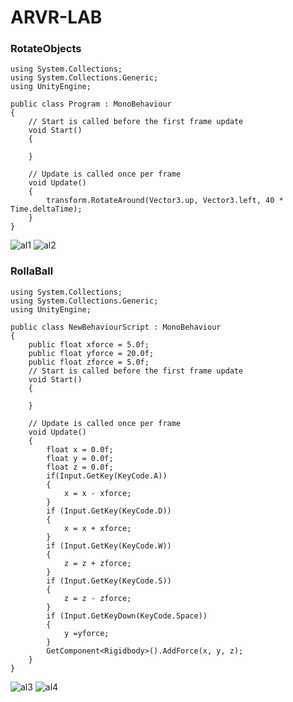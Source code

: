 # ARVR-LAB
### RotateObjects
```
using System.Collections;
using System.Collections.Generic;
using UnityEngine;

public class Program : MonoBehaviour
{
    // Start is called before the first frame update
    void Start()
    {
        
    }

    // Update is called once per frame
    void Update()
    {
        transform.RotateAround(Vector3.up, Vector3.left, 40 * Time.deltaTime);
    }
}
```
![al1](https://github.com/SOWMIYA2003/ARVR-LAB/assets/93427443/bff55c40-899b-4a4c-ad7f-e5f3513c13ca)
![al2](https://github.com/SOWMIYA2003/ARVR-LAB/assets/93427443/2f785842-c330-499f-bea8-da6aabd3d1fb)
### RollaBall
```
using System.Collections;
using System.Collections.Generic;
using UnityEngine;

public class NewBehaviourScript : MonoBehaviour
{
    public float xforce = 5.0f;
    public float yforce = 20.0f;
    public float zforce = 5.0f;
    // Start is called before the first frame update
    void Start()
    {
        
    }

    // Update is called once per frame
    void Update()
    {
        float x = 0.0f;
        float y = 0.0f;
        float z = 0.0f;
        if(Input.GetKey(KeyCode.A))
        {
            x = x - xforce;
        }
        if (Input.GetKey(KeyCode.D))
        {
            x = x + xforce;
        }
        if (Input.GetKey(KeyCode.W))
        {
            z = z + zforce;
        }
        if (Input.GetKey(KeyCode.S))
        {
            z = z - zforce;
        }
        if (Input.GetKeyDown(KeyCode.Space))
        {
            y =yforce;
        }
        GetComponent<Rigidbody>().AddForce(x, y, z);
    }
}
```
![al3](https://github.com/SOWMIYA2003/ARVR-LAB/assets/93427443/2449e29b-19f0-42ba-8d57-13ee8a6ab771)
![al4](https://github.com/SOWMIYA2003/ARVR-LAB/assets/93427443/5c1a51bc-8eb5-4855-92cf-f89086457bf4)
